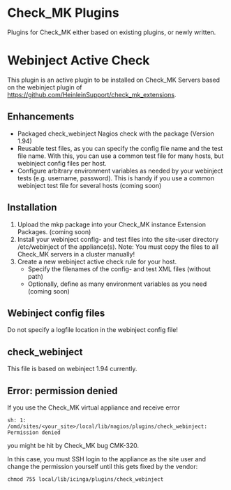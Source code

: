 # Check_MK Plugins

Plugins for Check_MK either based on existing plugins, or newly written.

# Webinject Active Check
This plugin is an active plugin to be installed on Check_MK Servers based on the webinject plugin of https://github.com/HeinleinSupport/check_mk_extensions.  

## Enhancements
- Packaged check_webinject Nagios check with the package (Version 1.94)
- Reusable test files, as you can specify the config file name and the test file name. With this, you can use a common test file for many hosts, but webinject config files per host.
- Configure arbitrary environment variables as needed by your webinject tests (e.g. username, password). This is handy if you use a common webinject test file for several hosts (coming soon)

## Installation
1. Upload the mkp package into your Check_MK instance Extension Packages.  (coming soon)
2. Install your webinject config- and test files into the site-user directory /etc/webinject of the appliance(s).
   Note: You must copy the files to all Check_MK servers in a cluster manually!
3. Create a new webinject active check rule for your host. 
    - Specify the filenames of the config- and test XML files (without path)   
    - Optionally, define as many environment variables as you need (coming soon)

## Webinject config files
Do not specify a logfile location in the webinject config file!

## check_webinject
This file is based on webinject 1.94 currently.

## Error: permission denied
If you use the Check_MK virtual appliance and receive error
```
sh: 1: /omd/sites/<your_site>/local/lib/nagios/plugins/check_webinject: Permission denied
```
you might be hit by Check_MK bug CMK-320.

In this case, you must SSH login to the appliance as the site user and change the permission yourself until this gets fixed by the vendor:
```
chmod 755 local/lib/icinga/plugins/check_webinject
```
